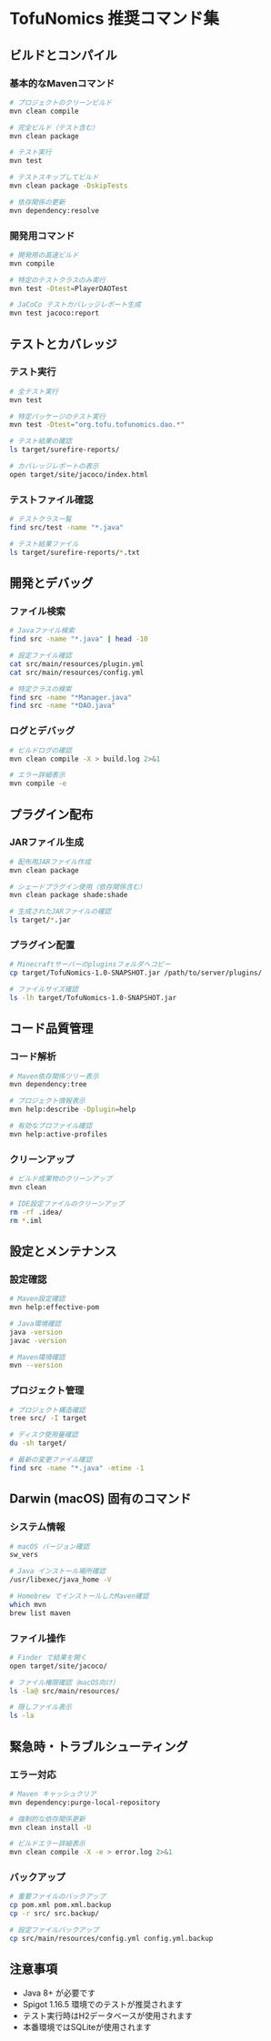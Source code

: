 # TofuNomics 推奨コマンド集

## ビルドとコンパイル

### 基本的なMavenコマンド
```bash
# プロジェクトのクリーンビルド
mvn clean compile

# 完全ビルド（テスト含む）
mvn clean package

# テスト実行
mvn test

# テストスキップしてビルド
mvn clean package -DskipTests

# 依存関係の更新
mvn dependency:resolve
```

### 開発用コマンド
```bash
# 開発用の高速ビルド
mvn compile

# 特定のテストクラスのみ実行
mvn test -Dtest=PlayerDAOTest

# JaCoCo テストカバレッジレポート生成
mvn test jacoco:report
```

## テストとカバレッジ

### テスト実行
```bash
# 全テスト実行
mvn test

# 特定パッケージのテスト実行
mvn test -Dtest="org.tofu.tofunomics.dao.*"

# テスト結果の確認
ls target/surefire-reports/

# カバレッジレポートの表示
open target/site/jacoco/index.html
```

### テストファイル確認
```bash
# テストクラス一覧
find src/test -name "*.java"

# テスト結果ファイル
ls target/surefire-reports/*.txt
```

## 開発とデバッグ

### ファイル検索
```bash
# Javaファイル検索
find src -name "*.java" | head -10

# 設定ファイル確認
cat src/main/resources/plugin.yml
cat src/main/resources/config.yml

# 特定クラスの検索
find src -name "*Manager.java"
find src -name "*DAO.java"
```

### ログとデバッグ
```bash
# ビルドログの確認
mvn clean compile -X > build.log 2>&1

# エラー詳細表示
mvn compile -e
```

## プラグイン配布

### JARファイル生成
```bash
# 配布用JARファイル作成
mvn clean package

# シェードプラグイン使用（依存関係含む）
mvn clean package shade:shade

# 生成されたJARファイルの確認
ls target/*.jar
```

### プラグイン配置
```bash
# Minecraftサーバーのpluginsフォルダへコピー
cp target/TofuNomics-1.0-SNAPSHOT.jar /path/to/server/plugins/

# ファイルサイズ確認
ls -lh target/TofuNomics-1.0-SNAPSHOT.jar
```

## コード品質管理

### コード解析
```bash
# Maven依存関係ツリー表示
mvn dependency:tree

# プロジェクト情報表示
mvn help:describe -Dplugin=help

# 有効なプロファイル確認
mvn help:active-profiles
```

### クリーンアップ
```bash
# ビルド成果物のクリーンアップ
mvn clean

# IDE設定ファイルのクリーンアップ
rm -rf .idea/
rm *.iml
```

## 設定とメンテナンス

### 設定確認
```bash
# Maven設定確認
mvn help:effective-pom

# Java環境確認
java -version
javac -version

# Maven環境確認
mvn --version
```

### プロジェクト管理
```bash
# プロジェクト構造確認
tree src/ -I target

# ディスク使用量確認
du -sh target/

# 最新の変更ファイル確認
find src -name "*.java" -mtime -1
```

## Darwin (macOS) 固有のコマンド

### システム情報
```bash
# macOS バージョン確認
sw_vers

# Java インストール場所確認
/usr/libexec/java_home -V

# Homebrew でインストールしたMaven確認
which mvn
brew list maven
```

### ファイル操作
```bash
# Finder で結果を開く
open target/site/jacoco/

# ファイル権限確認（macOS向け）
ls -la@ src/main/resources/

# 隠しファイル表示
ls -la
```

## 緊急時・トラブルシューティング

### エラー対応
```bash
# Maven キャッシュクリア
mvn dependency:purge-local-repository

# 強制的な依存関係更新
mvn clean install -U

# ビルドエラー詳細表示
mvn clean compile -X -e > error.log 2>&1
```

### バックアップ
```bash
# 重要ファイルのバックアップ
cp pom.xml pom.xml.backup
cp -r src/ src.backup/

# 設定ファイルバックアップ
cp src/main/resources/config.yml config.yml.backup
```

## 注意事項
- Java 8+ が必要です
- Spigot 1.16.5 環境でのテストが推奨されます
- テスト実行時はH2データベースが使用されます
- 本番環境ではSQLiteが使用されます